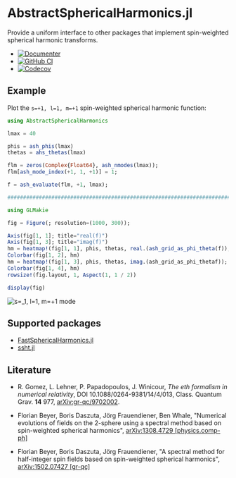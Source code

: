 # AbstractSphericalHarmonics.jl

Provide a uniform interface to other packages that implement
spin-weighted spherical harmonic transforms.

* [![Documenter](https://img.shields.io/badge/docs-dev-blue.svg)](https://eschnett.github.io/AbstractSphericalHarmonics.jl/dev)
* [![GitHub
  CI](https://github.com/eschnett/AbstractSphericalHarmonics.jl/workflows/CI/badge.svg)](https://github.com/eschnett/AbstractSphericalHarmonics.jl/actions)
* [![Codecov](https://codecov.io/gh/eschnett/AbstractSphericalHarmonics.jl/branch/main/graph/badge.svg)](https://codecov.io/gh/eschnett/AbstractSphericalHarmonics.jl)

## Example

Plot the `s=+1, l=1, m=+1` spin-weighted spherical harmonic function:
```Julia
using AbstractSphericalHarmonics

lmax = 40

phis = ash_phis(lmax)
thetas = ahs_thetas(lmax)

flm = zeros(Complex{Float64}, ash_nmodes(lmax));
flm[ash_mode_index(+1, 1, +1)] = 1;

f = ash_evaluate(flm, +1, lmax);

################################################################################

using GLMakie

fig = Figure(; resolution=(1000, 300));

Axis(fig[1, 1]; title="real(f)")
Axis(fig[1, 3]; title="imag(f)")
hm = heatmap!(fig[1, 1], phis, thetas, real.(ash_grid_as_phi_theta(f)); colormap=:magma)
Colorbar(fig[1, 2], hm)
hm = heatmap!(fig[1, 3], phis, thetas, imag.(ash_grid_as_phi_thetaf)); colormap=:magma)
Colorbar(fig[1, 4], hm)
rowsize!(fig.layout, 1, Aspect(1, 1 / 2))

display(fig)
```

![s=_1, l=1, m=+1 mode](https://github.com/eschnett/AbstractSphericalHarmonics.jl/blob/main/figures/sYlm.png)

## Supported packages

- [FastSphericalHarmonics.jl](https://github.com/eschnett/FastSphericalHarmonics.jl)
- [ssht.jl](https://github.com/eschnett/ssht.jl)

## Literature

- R. Gomez, L. Lehner, P. Papadopoulos, J. Winicour, *The eth
  formalism in numerical relativity*, DOI 10.1088/0264-9381/14/4/013,
  Class. Quantum Grav. **14** 977,
  [arXiv:gr-qc/9702002](https://arxiv.org/abs/gr-qc/9702002).

- Florian Beyer, Boris Daszuta, Jörg Frauendiener, Ben Whale,
  "Numerical evolutions of fields on the 2-sphere using a spectral
  method based on spin-weighted spherical harmonics", [arXiv:1308.4729
  [physics.comp-ph]](https://arxiv.org/abs/1308.4729)

- Florian Beyer, Boris Daszuta, Jörg Frauendiener, "A spectral method
  for half-integer spin fields based on spin-weighted spherical
  harmonics", [arXiv:1502.07427
  [gr-qc]](https://arxiv.org/abs/1502.07427)

